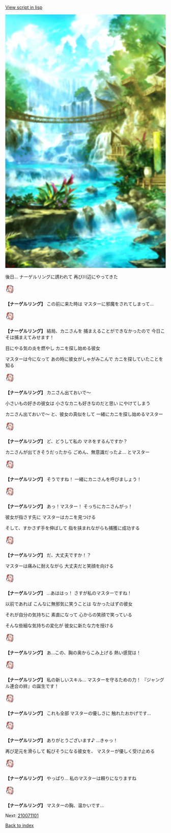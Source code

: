 [View script in lisp](../scripts/210061104.txt)

![sea_jungle_day.png](../images/backgrounds/sea_jungle_day.png)

後日…
ナーゲルリングに誘われて
再び川辺にやってきた

<img src="../images/units/2100611.png" alt="2100611.png" height="34"/>

**【ナーゲルリング】**
この前に来た時は
マスターに邪魔をされてしまって…

<img src="../images/units/2100611.png" alt="2100611.png" height="34"/>

**【ナーゲルリング】**
結局、カニさんを
捕まえることができなかったので
今日こそは捕まえてみせます！

目にやる気の炎を燃やし
カニを探し始める彼女

マスターは今になって
あの時に彼女がしゃがみこんで
カニを探していたことを知る

<img src="../images/units/2100611.png" alt="2100611.png" height="34"/>

**【ナーゲルリング】**
カニさん出ておいで～

小さいもの好きの彼女は
小さなカニも好きなのだと思い
にやけてしまう

カニさん出ておいで～
と、彼女の真似をして
一緒にカニを探し始めるマスター

<img src="../images/units/2100611.png" alt="2100611.png" height="34"/>

**【ナーゲルリング】**
ど、どうして私の
マネをするんですか？

カニさんが出てきそうだったから
ごめん、無意識だったよ…
とマスター

<img src="../images/units/2100611.png" alt="2100611.png" height="34"/>

**【ナーゲルリング】**
そうですね！
一緒にカニさんを呼びましょう！

<img src="../images/units/2100611.png" alt="2100611.png" height="34"/>

**【ナーゲルリング】**
あっ！マスター！
そっちにカニさんがっ！

彼女が指さす先に
マスターはカニを見つける

そして、すかさず手を伸ばして
指を挟まれながらも捕獲に成功する

<img src="../images/units/2100611.png" alt="2100611.png" height="34"/>

**【ナーゲルリング】**
だ、大丈夫ですか！？

マスターは痛みに耐えながら
大丈夫だと笑顔を向ける

<img src="../images/units/2100611.png" alt="2100611.png" height="34"/>

**【ナーゲルリング】**
…あははっ！
さすが私のマスターですね！

以前であれば
こんなに無邪気に笑うことは
なかったはずの彼女

それが自分の気持ちに
素直になって
心からの笑顔で笑っている

そんな些細な気持ちの変化が
彼女に新たな力を授ける

<img src="../images/units/2100611.png" alt="2100611.png" height="34"/>

**【ナーゲルリング】**
あ…この、胸の奥からこみ上げる
熱い感覚は！

<img src="../images/units/2100611.png" alt="2100611.png" height="34"/>

**【ナーゲルリング】**
私の新しいスキル…
マスターを守るための力！
『ジャングル連合の絆』の誕生です！

<img src="../images/units/2100611.png" alt="2100611.png" height="34"/>

**【ナーゲルリング】**
これも全部
マスターの優しさに
触れたおかげです…

<img src="../images/units/2100611.png" alt="2100611.png" height="34"/>

**【ナーゲルリング】**
ありがとうございます♪
…きゃっ！

再び足元を滑らして
転びそうになる彼女を、
マスターが優しく受け止める

<img src="../images/units/2100611.png" alt="2100611.png" height="34"/>

**【ナーゲルリング】**
やっぱり…
私のマスターは頼りになりますね

<img src="../images/units/2100611.png" alt="2100611.png" height="34"/>

**【ナーゲルリング】**
マスターの胸、温かいです…


Next: [210071101](210071101.md)

[Back to index](index.md)
